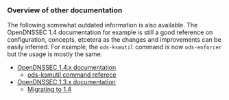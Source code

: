 ### Overview of other documentation


The following somewhat outdated information is also available.  The OpenDNSSEC 1.4 documentation for example is still a good reference on configuration, concepts, etcetera as the changes and improvements can be easily inferred.  For example, the `ods-ksmutil` command is now `ods-enforcer` but the usage is mostly the same.

- [OpenDNSSEC 1.4.x documentation](/wiki/opendnssec14.md)
    - [ods-ksmutil command referece](/wiki/opendnssec14-ksmutil.md)
- [OpenDNSSEC 1.3.x documentation](/wiki/opendnssec13.md)
    - [Migrating to 1.4](/wiki/opendnssec14-migration.md)
